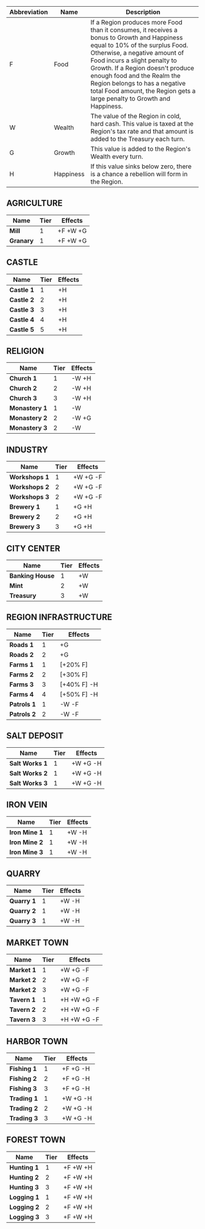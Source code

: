 Abbreviation | Name | Description
------------ | ------------ | -------------
F | Food | If a Region produces more Food than it consumes, it receives a bonus to Growth and Happiness equal to 10% of the surplus Food. Otherwise, a negative amount of Food incurs a slight penalty to Growth. If a Region doesn't produce enough food and the Realm the Region belongs to has a negative total Food amount, the Region gets a large penalty to Growth and Happiness.
W | Wealth | The value of the Region in cold, hard cash. This value is taxed at the Region's tax rate and that amount is added to the Treasury each turn.
G | Growth | This value is added to the Region's Wealth every turn.
H | Happiness | If this value sinks below zero, there is a chance a rebellion will form in the Region.

## AGRICULTURE

Name | Tier | Effects |
------------ | ------------ | ------------- 
**Mill** | 1 | +F +W +G |
**Granary** | 1 | +F +W +G |

## CASTLE

Name | Tier | Effects |
------------ | ------------ | ------------- 
**Castle 1** | 1 | +H |
**Castle 2** | 2 | +H |
**Castle 3** | 3 | +H |
**Castle 4** | 4 | +H |
**Castle 5** | 5 | +H |

## RELIGION

Name | Tier | Effects |
------------ | ------------ | ------------- 
**Church 1** | 1 | -W +H |
**Church 2** | 2 | -W +H |
**Church 3** | 3 | -W +H |
**Monastery 1** | 1 | -W |
**Monastery 2** | 2 | -W +G |
**Monastery 3** | 2 | -W |

## INDUSTRY

Name | Tier | Effects |
------------ | ------------ | ------------- 
**Workshops 1** | 1 | +W +G -F |
**Workshops 2** | 2 | +W +G -F |
**Workshops 3** | 2 | +W +G -F |
**Brewery 1** | 1 | +G +H | 
**Brewery 2** | 2 | +G +H | 
**Brewery 3** | 3 | +G +H | 

## CITY CENTER

Name | Tier | Effects |
------------ | ------------ | ------------- 
**Banking House** | 1 | +W | 
**Mint** | 2 | +W | 
**Treasury** | 3 | +W | 

## REGION INFRASTRUCTURE

Name | Tier | Effects |
------------ | ------------ | ------------- 
**Roads 1** | 1 | +G | 
**Roads 2** | 2 | +G | 
**Farms 1** | 1 | [+20% F] | 
**Farms 2** | 2 | [+30% F] | 
**Farms 3** | 3 | [+40% F] -H |
**Farms 4** | 4 | [+50% F] -H | 
**Patrols 1** | 1 | -W -F |
**Patrols 2** | 2 | -W -F |

## SALT DEPOSIT

Name | Tier | Effects |
------------ | ------------ | ------------- 
**Salt Works 1** | 1 | +W +G -H | 
**Salt Works 2** | 1 | +W +G -H | 
**Salt Works 3** | 1 | +W +G -H | 

## IRON VEIN

Name | Tier | Effects |
------------ | ------------ | ------------- 
**Iron Mine 1** | 1 | +W -H | 
**Iron Mine 2** | 1 | +W -H | 
**Iron Mine 3** | 1 | +W -H | 

## QUARRY

Name | Tier | Effects |
------------ | ------------ | ------------- |
**Quarry 1** | 1 | +W -H | 
**Quarry 2** | 1 | +W -H | 
**Quarry 3** | 1 | +W -H | 

## MARKET TOWN

Name | Tier | Effects |
------------ | ------------ | ------------- 
**Market 1** | 1 | +W +G -F | 
**Market 2** | 2 | +W +G -F | 
**Market 2** | 3 | +W +G -F | 
**Tavern 1** | 1 | +H +W +G -F | 
**Tavern 2** | 2 | +H +W +G -F | 
**Tavern 3** | 3 | +H +W +G -F | 

## HARBOR TOWN

Name | Tier | Effects |
------------ | ------------ | ------------- 
**Fishing 1** | 1 | +F +G -H | 
**Fishing 2** | 2 | +F +G -H | 
**Fishing 3** | 3 | +F +G -H | 
**Trading 1** | 1 | +W +G -H | 
**Trading 2** | 2 | +W +G -H | 
**Trading 3** | 3 | +W +G -H | 


## FOREST TOWN

Name | Tier | Effects |
------------ | ------------ | ------------- 
**Hunting 1** | 1 | +F +W +H | 
**Hunting 2** | 2 | +F +W +H | 
**Hunting 3** | 3 | +F +W +H | 
**Logging 1** | 1 | +F +W +H | 
**Logging 2** | 2 | +F +W +H | 
**Logging 3** | 3 | +F +W +H | 

